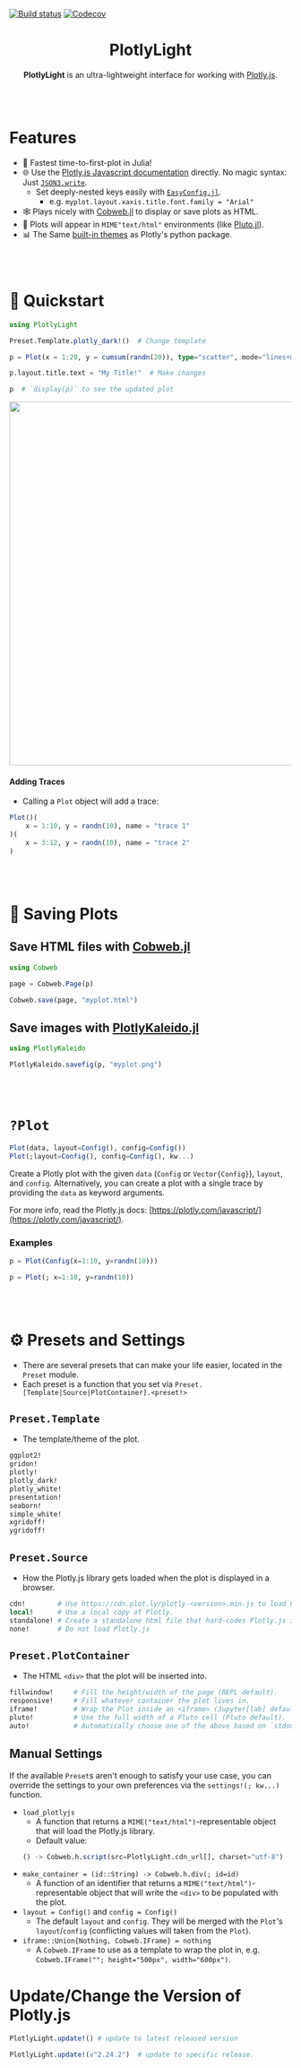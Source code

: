 [![Build status](https://github.com/joshday/PlotlyLight.jl/workflows/CI/badge.svg)](https://github.com/joshday/PlotlyLight.jl/actions?query=workflow%3ACI+branch%3Amaster)
[![Codecov](https://codecov.io/gh/JuliaComputing/PlotlyLight.jl/branch/master/graph/badge.svg)](https://codecov.io/gh/JuliaComputing/PlotlyLight.jl)

<h1 align="center">PlotlyLight</h1>

<p align="center"><b>PlotlyLight</b> is an ultra-lightweight interface for working with <a href="https://plotly.com/javascript">Plotly.js</a>.</p>

<br><br>

# Features

- 🚀 Fastest time-to-first-plot in Julia!
- 🌐 Use the [Plotly.js Javascript documentation](https://plotly.com/javascript/) directly.  No magic syntax: Just [`JSON3.write`](https://github.com/quinnj/JSON3.jl).
    - Set deeply-nested keys easily with [`EasyConfig.jl`](https://github.com/joshday/EasyConfig.jl).
        - e.g. `myplot.layout.xaxis.title.font.family = "Arial"`
- 🕸️ Plays nicely with [Cobweb.jl](https://github.com/joshday/Cobweb.jl) to display or save plots as HTML.
- 🎈 Plots will appear in `MIME"text/html"` environments (like [Pluto.jl](https://github.com/fonsp/Pluto.jl)).
- 📊 The Same [built-in themes](https://plotly.com/python/templates/) as Plotly's python package.

<br><br>

# 🚀 Quickstart

```julia
using PlotlyLight

Preset.Template.plotly_dark!()  # Change template

p = Plot(x = 1:20, y = cumsum(randn(20)), type="scatter", mode="lines+markers")  # Make plot

p.layout.title.text = "My Title!"  # Make changes

p  # `display(p)` to see the updated plot
```


<p align="center">
    <img width=650 src="https://user-images.githubusercontent.com/8075494/213164013-3ba1a108-122a-4339-a0a2-fa2175fa06e3.png">
</p>

#### Adding Traces

- Calling a `Plot` object will add a trace:

```julia
Plot()(
    x = 1:10, y = randn(10), name = "trace 1"
)(
    x = 3:12, y = randn(10), name = "trace 2"
)
```

<br><br>

# 📄 Saving Plots

## Save HTML files with [Cobweb.jl](https://github.com/joshday/Cobweb.jl)

```julia
using Cobweb

page = Cobweb.Page(p)

Cobweb.save(page, "myplot.html")
```

## Save images with [PlotlyKaleido.jl](https://github.com/JuliaPlots/PlotlyKaleido.jl)

```julia
using PlotlyKaleido

PlotlyKaleido.savefig(p, "myplot.png")
```

<br><br>

# `?Plot`

```julia
Plot(data, layout=Config(), config=Config())
Plot(;layout=Config(), config=Config(), kw...)
```

Create a Plotly plot with the given `data` (`Config` or `Vector{Config}`), `layout`, and `config`.
Alternatively, you can create a plot with a single trace by providing the `data` as keyword arguments.

For more info, read the Plotly.js docs: [https://plotly.com/javascript/](https://plotly.com/javascript/).

### Examples

```julia
p = Plot(Config(x=1:10, y=randn(10)))

p = Plot(; x=1:10, y=randn(10))
```

<br><br>

# ⚙️ Presets and Settings

- There are several presets that can make your life easier, located in the `Preset` module.
- Each preset is a function that you set via `Preset.[Template|Source|PlotContainer].<preset!>`


## `Preset.Template`

- The template/theme of the plot.

```julia
ggplot2!
gridon!
plotly!
plotly_dark!
plotly_white!
presentation!
seaborn!
simple_white!
xgridoff!
ygridoff!
```


## `Preset.Source`

- How the Plotly.js library gets loaded when the plot is displayed in a browser.

```julia
cdn!        # Use https://cdn.plot.ly/plotly-<version>.min.js to load Plotly.js.
local!      # Use a local copy of Plotly.
standalone! # Create a standalone html file that hard-codes Plotly.js into it.
none!       # Do not load Plotly.js
```

## `Preset.PlotContainer`

- The HTML `<div>` that the plot will be inserted into.

```julia
fillwindow!     # Fill the height/width of the page (REPL default).
responsive!     # Fill whatever container the plot lives in.
iframe!         # Wrap the Plot inside an <iframe> (Jupyter[lab] default).
pluto!          # Use the full width of a Pluto cell (Pluto default).
auto!           # Automatically choose one of the above based on `stdout`.
```

## Manual Settings

If the available `Preset`s aren't enough to satisfy your use case, you can override the settings to your own preferences via the `settings!(; kw...)` function.

- `load_plotlyjs`
    - A function that returns a `MIME("text/html")`-representable object that will load the Plotly.js library.
    -  Default value:
    ```julia
    () -> Cobweb.h.script(src=PlotlyLight.cdn_url[], charset="utf-8")
    ```
- `make_container = (id::String) -> Cobweb.h.div(; id=id)`
    - A function of an identifier that returns a `MIME("text/html")`-representable object that will write the `<div>` to be populated with the plot.
- `layout = Config()` and `config = Config()`
    - The default `layout` and `config`.  They will be merged with the `Plot`'s `layout`/`config` (conflicting values will taken from the `Plot`).
- `iframe::Union{Nothing, Cobweb.IFrame} = nothing`
    - A `Cobweb.IFrame` to use as a template to wrap the plot in, e.g. `Cobweb.IFrame(""; height="500px", width="600px")`.

# Update/Change the Version of Plotly.js

```julia
PlotlyLight.update!() # update to latest released version

PlotlyLight.update!(v"2.24.2")  # update to specific release.
```

